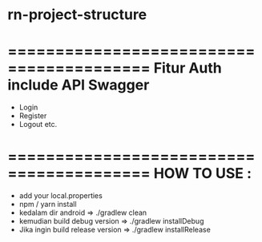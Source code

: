 # rn-project-structure

=========================================
Fitur Auth include API Swagger
=========================================
- Login
- Register
- Logout
etc.


=========================================
HOW TO USE :
=========================================
- add your local.properties
- npm / yarn install
- kedalam dir android => ./gradlew clean
- kemudian build debug version => ./gradlew installDebug
- Jika ingin build release version => ./gradlew installRelease
